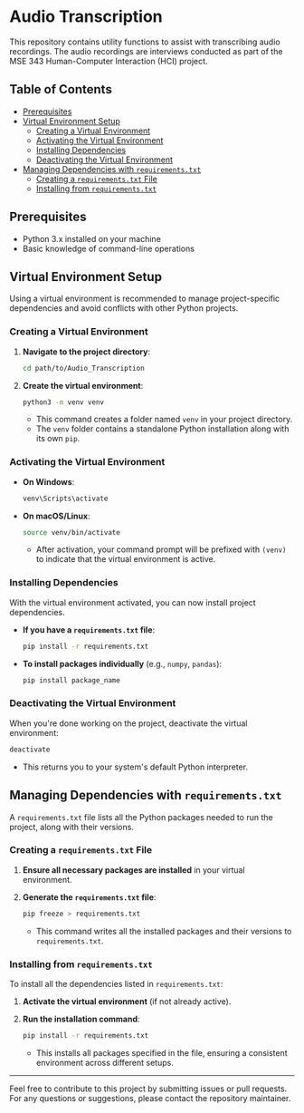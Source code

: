 # Audio Transcription

This repository contains utility functions to assist with transcribing audio recordings. The audio recordings are interviews conducted as part of the MSE 343 Human-Computer Interaction (HCI) project.

## Table of Contents

- [Prerequisites](#prerequisites)
- [Virtual Environment Setup](#virtual-environment-setup)
  - [Creating a Virtual Environment](#creating-a-virtual-environment)
  - [Activating the Virtual Environment](#activating-the-virtual-environment)
  - [Installing Dependencies](#installing-dependencies)
  - [Deactivating the Virtual Environment](#deactivating-the-virtual-environment)
- [Managing Dependencies with `requirements.txt`](#managing-dependencies-with-requirementstxt)
  - [Creating a `requirements.txt` File](#creating-a-requirementstxt-file)
  - [Installing from `requirements.txt`](#installing-from-requirementstxt)

## Prerequisites

- Python 3.x installed on your machine
- Basic knowledge of command-line operations

## Virtual Environment Setup

Using a virtual environment is recommended to manage project-specific dependencies and avoid conflicts with other Python projects.

### Creating a Virtual Environment

1. **Navigate to the project directory**:

   ```bash
   cd path/to/Audio_Transcription
   ```

2. **Create the virtual environment**:

   ```bash
   python3 -m venv venv
   ```

   - This command creates a folder named `venv` in your project directory.
   - The `venv` folder contains a standalone Python installation along with its own `pip`.

### Activating the Virtual Environment

- **On Windows**:

  ```bash
  venv\Scripts\activate
  ```

- **On macOS/Linux**:

  ```bash
  source venv/bin/activate
  ```

  - After activation, your command prompt will be prefixed with `(venv)` to indicate that the virtual environment is active.

### Installing Dependencies

With the virtual environment activated, you can now install project dependencies.

- **If you have a `requirements.txt` file**:

  ```bash
  pip install -r requirements.txt
  ```

- **To install packages individually** (e.g., `numpy`, `pandas`):

  ```bash
  pip install package_name
  ```

### Deactivating the Virtual Environment

When you're done working on the project, deactivate the virtual environment:

```bash
deactivate
```

- This returns you to your system's default Python interpreter.

## Managing Dependencies with `requirements.txt`

A `requirements.txt` file lists all the Python packages needed to run the project, along with their versions.

### Creating a `requirements.txt` File

1. **Ensure all necessary packages are installed** in your virtual environment.

2. **Generate the `requirements.txt` file**:

   ```bash
   pip freeze > requirements.txt
   ```

   - This command writes all the installed packages and their versions to `requirements.txt`.

### Installing from `requirements.txt`

To install all the dependencies listed in `requirements.txt`:

1. **Activate the virtual environment** (if not already active).

2. **Run the installation command**:

   ```bash
   pip install -r requirements.txt
   ```

   - This installs all packages specified in the file, ensuring a consistent environment across different setups.

---

Feel free to contribute to this project by submitting issues or pull requests. For any questions or suggestions, please contact the repository maintainer.
